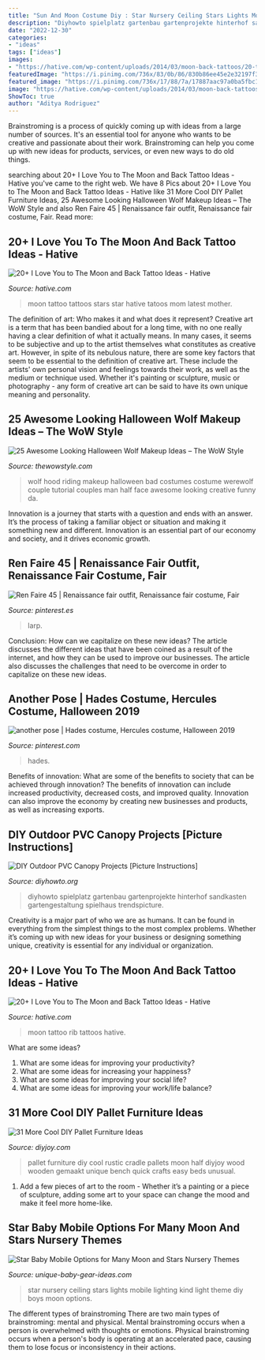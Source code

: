 ```yaml
---
title: "Sun And Moon Costume Diy : Star Nursery Ceiling Stars Lights Mobile Lighting Kind Light Theme Diy Boys Moon Options"
description: "Diyhowto spielplatz gartenbau gartenprojekte hinterhof sandkasten gartengestaltung spielhaus trendspicture"
date: "2022-12-30"
categories:
- "ideas"
tags: ["ideas"]
images:
- "https://hative.com/wp-content/uploads/2014/03/moon-back-tattoos/20-to-the-moon-and-back-with-stars.jpg"
featuredImage: "https://i.pinimg.com/736x/83/0b/86/830b86ee45e2e32197f34604f25c2654--skirts.jpg"
featured_image: "https://i.pinimg.com/736x/17/88/7a/17887aac97a0ba5fbc1219b9cd8e4be0--hades.jpg"
image: "https://hative.com/wp-content/uploads/2014/03/moon-back-tattoos/20-to-the-moon-and-back-with-stars.jpg"
ShowToc: true
author: "Aditya Rodriguez"
---
```



Brainstroming is a process of quickly coming up with ideas from a large number of sources. It's an essential tool for anyone who wants to be creative and passionate about their work. Brainstroming can help you come up with new ideas for products, services, or even new ways to do old things.

	

		
searching about 20+ I Love You to The Moon and Back Tattoo Ideas - Hative you've came to the right web. We have 8 Pics about 20+ I Love You to The Moon and Back Tattoo Ideas - Hative like 31 More Cool DIY Pallet Furniture Ideas, 25 Awesome Looking Halloween Wolf Makeup Ideas – The WoW Style and also Ren Faire 45 | Renaissance fair outfit, Renaissance fair costume, Fair. Read more:
		
    
## 20+ I Love You To The Moon And Back Tattoo Ideas - Hative

<img loading=lazy src="https://hative.com/wp-content/uploads/2014/03/moon-back-tattoos/20-to-the-moon-and-back-with-stars.jpg" onerror="this.onerror=null;this.src='https://tse3.mm.bing.net/th?id=OIP.CoVe8ESwxJs9af6BYt0L7gHaFj&amp;pid=15.1';" alt="20+ I Love You to The Moon and Back Tattoo Ideas - Hative">

_Source: hative.com_

>moon tattoo tattoos stars star hative tatoos mom latest mother. 

	

The definition of art: Who makes it and what does it represent?
Creative art is a term that has been bandied about for a long time, with no one really having a clear definition of what it actually means. In many cases, it seems to be subjective and up to the artist themselves what constitutes as creative art. However, in spite of its nebulous nature, there are some key factors that seem to be essential to the definition of creative art. These include the artists' own personal vision and feelings towards their work, as well as the medium or technique used. Whether it's painting or sculpture, music or photography - any form of creative art can be said to have its own unique meaning and personality.

    
## 25 Awesome Looking Halloween Wolf Makeup Ideas – The WoW Style

<img loading=lazy src="http://thewowstyle.com/wp-content/uploads/2016/08/Little-Red-Riding-Hood-Wolf-Makeup.jpg" onerror="this.onerror=null;this.src='https://tse2.mm.bing.net/th?id=OIP.VqkDC6yivf1fz1mmS_pQKAHaJ4&amp;pid=15.1';" alt="25 Awesome Looking Halloween Wolf Makeup Ideas – The WoW Style">

_Source: thewowstyle.com_

>wolf hood riding makeup halloween bad costumes costume werewolf couple tutorial couples man half face awesome looking creative funny da. 

	

Innovation is a journey that starts with a question and ends with an answer. It’s the process of taking a familiar object or situation and making it something new and different. Innovation is an essential part of our economy and society, and it drives economic growth.

    
## Ren Faire 45 | Renaissance Fair Outfit, Renaissance Fair Costume, Fair

<img loading=lazy src="https://i.pinimg.com/736x/83/0b/86/830b86ee45e2e32197f34604f25c2654--skirts.jpg" onerror="this.onerror=null;this.src='https://tse1.mm.bing.net/th?id=OIP.apEOw1PmBQjgyG8NEmsmPAAAAA&amp;pid=15.1';" alt="Ren Faire 45 | Renaissance fair outfit, Renaissance fair costume, Fair">

_Source: pinterest.es_

>larp. 

	

Conclusion: How can we capitalize on these new ideas?
The article discusses the different ideas that have been coined as a result of the internet, and how they can be used to improve our businesses. The article also discusses the challenges that need to be overcome in order to capitalize on these new ideas.

    
## Another Pose | Hades Costume, Hercules Costume, Halloween 2019

<img loading=lazy src="https://i.pinimg.com/736x/17/88/7a/17887aac97a0ba5fbc1219b9cd8e4be0--hades.jpg" onerror="this.onerror=null;this.src='https://tse3.mm.bing.net/th?id=OIP.hYSgugcpLcEZyNdCclbANgHaLI&amp;pid=15.1';" alt="another pose | Hades costume, Hercules costume, Halloween 2019">

_Source: pinterest.com_

>hades. 

	

Benefits of innovation: What are some of the benefits to society that can be achieved through innovation?
The benefits of innovation can include increased productivity, decreased costs, and improved quality. Innovation can also improve the economy by creating new businesses and products, as well as increasing exports.

    
## DIY Outdoor PVC Canopy Projects [Picture Instructions]

<img loading=lazy src="http://www.diyhowto.org/wp-content/uploads/DIY-Outdoor-PVC-Canopy-Shelter-DIYHowto.jpg" onerror="this.onerror=null;this.src='https://tse3.mm.bing.net/th?id=OIP.1rDyPnlNBjiD-81bPbtCQwHaJ8&amp;pid=15.1';" alt="DIY Outdoor PVC Canopy Projects [Picture Instructions]">

_Source: diyhowto.org_

>diyhowto spielplatz gartenbau gartenprojekte hinterhof sandkasten gartengestaltung spielhaus trendspicture. 

	

Creativity is a major part of who we are as humans. It can be found in everything from the simplest things to the most complex problems. Whether it’s coming up with new ideas for your business or designing something unique, creativity is essential for any individual or organization.

    
## 20+ I Love You To The Moon And Back Tattoo Ideas - Hative

<img loading=lazy src="https://hative.com/wp-content/uploads/2014/03/moon-back-tattoos/8-i-love-you-to-the-moon-and-back-rib.jpg" onerror="this.onerror=null;this.src='https://tse1.mm.bing.net/th?id=OIP.WU2bfsklih2K0G0a9nxwnQHaJm&amp;pid=15.1';" alt="20+ I Love You to The Moon and Back Tattoo Ideas - Hative">

_Source: hative.com_

>moon tattoo rib tattoos hative. 

	

What are some ideas?
1. What are some ideas for improving your productivity? 
2. What are some ideas for increasing your happiness? 
3. What are some ideas for improving your social life? 
4. What are some ideas for improving your work/life balance?

    
## 31 More Cool DIY Pallet Furniture Ideas

<img loading=lazy src="http://diyjoy.com/wp-content/uploads/2016/09/he-makes-the-most-unique-pallet.jpg" onerror="this.onerror=null;this.src='https://tse3.mm.bing.net/th?id=OIP.Q5w3VuZqoOG1zILxAhp0ugHaFj&amp;pid=15.1';" alt="31 More Cool DIY Pallet Furniture Ideas">

_Source: diyjoy.com_

>pallet furniture diy cool rustic cradle pallets moon half diyjoy wood wooden gemaakt unique bench quick crafts easy beds unusual. 

	

1. Add a few pieces of art to the room - Whether it’s a painting or a piece of sculpture, adding some art to your space can change the mood and make it feel more home-like.

    
## Star Baby Mobile Options For Many Moon And Stars Nursery Themes

<img loading=lazy src="http://www.unique-baby-gear-ideas.com/images/star-nursery-ceiling-lights-of-a-different-kind-for-the-babys-room-21639088.jpg" onerror="this.onerror=null;this.src='https://tse1.mm.bing.net/th?id=OIP.tyIF-oVOirabKlIFkEH1wQHaLG&amp;pid=15.1';" alt="Star Baby Mobile Options for Many Moon and Stars Nursery Themes">

_Source: unique-baby-gear-ideas.com_

>star nursery ceiling stars lights mobile lighting kind light theme diy boys moon options. 

	

The different types of brainstroming
There are two main types of brainstroming: mental and physical. Mental brainstroming occurs when a person is overwhelmed with thoughts or emotions. Physical brainstroming occurs when a person's body is operating at an accelerated pace, causing them to lose focus or inconsistency in their actions.

